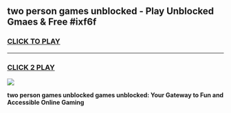 
## two person games unblocked - Play Unblocked Gmaes & Free #ixf6f
<h3>
<a href="https://premium.freeplayer.one?title=two_person_games_unblocked&ref=03M">CLICK TO PLAY</a></h3>
<hr>

<h3>
<a href="https://premium.freeplayer.one?title=two_person_games_unblocked&ref=03M">CLICK 2 PLAY</a>
  
</h3>

<a href="https://premium.freeplayer.one?title=two_person_games_unblocked&ref=03M"><img src="https://clearcache.store/games.png"></a>


**two person games unblocked games unblocked: Your Gateway to Fun and Accessible Online Gaming**
